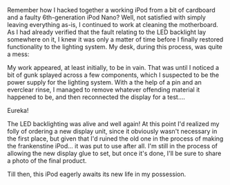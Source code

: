 Remember how I hacked together a working iPod from a bit of cardboard and a faulty 6th-generation iPod Nano? Well, not satisfied with simply leaving everything as-is, I continued to work at cleaning the motherboard. As I had already verified that the fault relating to the LED backlight lay somewhere on it, I knew it was only a matter of time before I finally restored functionality to the lighting system. My desk, during this process, was quite a mess:

My work appeared, at least initially, to be in vain. That was until I noticed a bit of gunk splayed across a few components, which I suspected to be the power supply for the lighting system. With a the help of a pin and an everclear rinse, I managed to remove whatever offending material it happened to be, and then reconnected the display for a test....

Eureka!

The LED backlighting was alive and well again! At this point I'd realized my folly of ordering a new display unit, since it obviously wasn't necessary in the first place, but given that I'd ruined the old one in the process of making the frankenstine iPod... it was put to use after all. I'm still in the process of allowing the new display glue to set, but once it's done, I'll be sure to share a photo of the final product.

Till then, this iPod eagerly awaits its new life in my possession.
